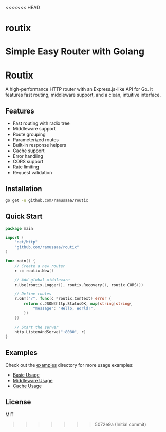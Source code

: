 <<<<<<< HEAD
# routix
Simple Easy Router with Golang
=======
# Routix

A high-performance HTTP router with an Express.js-like API for Go. It features fast routing, middleware support, and a clean, intuitive interface.

## Features

- Fast routing with radix tree
- Middleware support
- Route grouping
- Parameterized routes
- Built-in response helpers
- Cache support
- Error handling
- CORS support
- Rate limiting
- Request validation

## Installation

```bash
go get -u github.com/ramusaaa/routix
```

## Quick Start

```go
package main

import (
    "net/http"
    "github.com/ramusaaa/routix"
)

func main() {
    // Create a new router
    r := routix.New()

    // Add global middleware
    r.Use(routix.Logger(), routix.Recovery(), routix.CORS())

    // Define routes
    r.GET("/", func(c *routix.Context) error {
        return c.JSON(http.StatusOK, map[string]string{
            "message": "Hello, World!",
        })
    })

    // Start the server
    http.ListenAndServe(":8080", r)
}
```

## Examples

Check out the [examples](examples) directory for more usage examples:

- [Basic Usage](examples/basic/main.go)
- [Middleware Usage](examples/middleware/main.go)
- [Cache Usage](examples/cache/main.go)

## License

MIT 
>>>>>>> 5072e9a (Initial commit)
